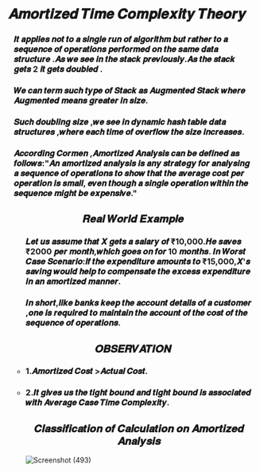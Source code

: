 
<h1 align="Center">𝑨𝒎𝒐𝒓𝒕𝒊𝒛𝒆𝒅 𝑻𝒊𝒎𝒆 𝑪𝒐𝒎𝒑𝒍𝒆𝒙𝒊𝒕𝒚 𝑻𝒉𝒆𝒐𝒓𝒚</h1>

<ul>
  
<h3>𝑰𝒕 𝒂𝒑𝒑𝒍𝒊𝒆𝒔 𝒏𝒐𝒕 𝒕𝒐 𝒂 𝒔𝒊𝒏𝒈𝒍𝒆 𝒓𝒖𝒏 𝒐𝒇 𝒂𝒍𝒈𝒐𝒓𝒊𝒕𝒉𝒎 𝒃𝒖𝒕 
𝒓𝒂𝒕𝒉𝒆𝒓 𝒕𝒐 𝒂 𝒔𝒆𝒒𝒖𝒆𝒏𝒄𝒆 𝒐𝒇 𝒐𝒑𝒆𝒓𝒂𝒕𝒊𝒐𝒏𝒔 𝒑𝒆𝒓𝒇𝒐𝒓𝒎𝒆𝒅 𝒐𝒏 
𝒕𝒉𝒆 𝒔𝒂𝒎𝒆 𝒅𝒂𝒕𝒂 𝒔𝒕𝒓𝒖𝒄𝒕𝒖𝒓𝒆 .𝑨𝒔 𝒘𝒆 𝒔𝒆𝒆 𝒊𝒏 𝒕𝒉𝒆 𝒔𝒕𝒂𝒄𝒌 
𝒑𝒓𝒆𝒗𝒊𝒐𝒖𝒔𝒍𝒚.𝑨𝒔 𝒕𝒉𝒆 𝒔𝒕𝒂𝒄𝒌 𝒈𝒆𝒕𝒔 2 𝒊𝒕 𝒈𝒆𝒕𝒔 𝒅𝒐𝒖𝒃𝒍𝒆𝒅 .</h3>
  
<h3>𝑾𝒆 𝒄𝒂𝒏 𝒕𝒆𝒓𝒎 𝒔𝒖𝒄𝒉 𝒕𝒚𝒑𝒆 𝒐𝒇 𝑺𝒕𝒂𝒄𝒌 𝒂𝒔 𝑨𝒖𝒈𝒎𝒆𝒏𝒕𝒆𝒅 𝑺𝒕𝒂𝒄𝒌
𝒘𝒉𝒆𝒓𝒆 𝑨𝒖𝒈𝒎𝒆𝒏𝒕𝒆𝒅 𝒎𝒆𝒂𝒏𝒔 𝒈𝒓𝒆𝒂𝒕𝒆𝒓 𝒊𝒏 𝒔𝒊𝒛𝒆.</h3>
  
<h3>𝑺𝒖𝒄𝒉 𝒅𝒐𝒖𝒃𝒍𝒊𝒏𝒈 𝒔𝒊𝒛𝒆 ,𝒘𝒆 𝒔𝒆𝒆 𝒊𝒏 𝒅𝒚𝒏𝒂𝒎𝒊𝒄 𝒉𝒂𝒔𝒉 𝒕𝒂𝒃𝒍𝒆
𝒅𝒂𝒕𝒂 𝒔𝒕𝒓𝒖𝒄𝒕𝒖𝒓𝒆𝒔 ,𝒘𝒉𝒆𝒓𝒆 𝒆𝒂𝒄𝒉 𝒕𝒊𝒎𝒆 𝒐𝒇 𝒐𝒗𝒆𝒓𝒇𝒍𝒐𝒘 𝒕𝒉𝒆 𝒔𝒊𝒛𝒆 
𝒊𝒏𝒄𝒓𝒆𝒂𝒔𝒆𝒔.</h3>
  
<h3>𝑨𝒄𝒄𝒐𝒓𝒅𝒊𝒏𝒈 𝑪𝒐𝒓𝒎𝒆𝒏 ,𝑨𝒎𝒐𝒓𝒕𝒊𝒛𝒆𝒅 𝑨𝒏𝒂𝒍𝒚𝒔𝒊𝒔 𝒄𝒂𝒏 𝒃𝒆 
𝒅𝒆𝒇𝒊𝒏𝒆𝒅 𝒂𝒔 𝒇𝒐𝒍𝒍𝒐𝒘𝒔:"𝑨𝒏 𝒂𝒎𝒐𝒓𝒕𝒊𝒛𝒆𝒅 𝒂𝒏𝒂𝒍𝒚𝒔𝒊𝒔 𝒊𝒔 𝒂𝒏𝒚
𝒔𝒕𝒓𝒂𝒕𝒆𝒈𝒚 𝒇𝒐𝒓 𝒂𝒏𝒂𝒍𝒚𝒔𝒊𝒏𝒈 𝒂 𝒔𝒆𝒒𝒖𝒆𝒏𝒄𝒆 𝒐𝒇 𝒐𝒑𝒆𝒓𝒂𝒕𝒊𝒐𝒏𝒔
𝒕𝒐 𝒔𝒉𝒐𝒘 𝒕𝒉𝒂𝒕 𝒕𝒉𝒆 𝒂𝒗𝒆𝒓𝒂𝒈𝒆 𝒄𝒐𝒔𝒕 𝒑𝒆𝒓 𝒐𝒑𝒆𝒓𝒂𝒕𝒊𝒐𝒏 𝒊𝒔 𝒔𝒎𝒂𝒍𝒍,
𝒆𝒗𝒆𝒏 𝒕𝒉𝒐𝒖𝒈𝒉 𝒂 𝒔𝒊𝒏𝒈𝒍𝒆 𝒐𝒑𝒆𝒓𝒂𝒕𝒊𝒐𝒏 𝒘𝒊𝒕𝒉𝒊𝒏 𝒕𝒉𝒆 𝒔𝒆𝒒𝒖𝒆𝒏𝒄𝒆
𝒎𝒊𝒈𝒉𝒕 𝒃𝒆 𝒆𝒙𝒑𝒆𝒏𝒔𝒊𝒗𝒆." </h3>
  
<h2></h2>
 <h2 align="Center">𝑹𝒆𝒂𝒍 𝑾𝒐𝒓𝒍𝒅 𝑬𝒙𝒂𝒎𝒑𝒍𝒆</h2>
  
 <ul>
   
<h3>𝑳𝒆𝒕 𝒖𝒔 𝒂𝒔𝒔𝒖𝒎𝒆 𝒕𝒉𝒂𝒕 𝑿 𝒈𝒆𝒕𝒔 𝒂 𝒔𝒂𝒍𝒂𝒓𝒚 𝒐𝒇 ₹10,000.𝑯𝒆 𝒔𝒂𝒗𝒆𝒔
 ₹2000 𝒑𝒆𝒓 𝒎𝒐𝒏𝒕𝒉,𝒘𝒉𝒊𝒄𝒉 𝒈𝒐𝒆𝒔 𝒐𝒏 𝒇𝒐𝒓 10 𝒎𝒐𝒏𝒕𝒉𝒔.
𝑰𝒏 𝑾𝒐𝒓𝒔𝒕 𝑪𝒂𝒔𝒆 𝑺𝒄𝒆𝒏𝒂𝒓𝒊𝒐:𝒊𝒇 𝒕𝒉𝒆 𝒆𝒙𝒑𝒆𝒏𝒅𝒊𝒕𝒖𝒓𝒆 𝒂𝒎𝒐𝒖𝒏𝒕𝒔 𝒕𝒐
₹15,000,𝑿'𝒔 𝒔𝒂𝒗𝒊𝒏𝒈 𝒘𝒐𝒖𝒍𝒅 𝒉𝒆𝒍𝒑 𝒕𝒐 𝒄𝒐𝒎𝒑𝒆𝒏𝒔𝒂𝒕𝒆 𝒕𝒉𝒆 𝒆𝒙𝒄𝒆𝒔𝒔
𝒆𝒙𝒑𝒆𝒏𝒅𝒊𝒕𝒖𝒓𝒆 𝒊𝒏 𝒂𝒏 𝒂𝒎𝒐𝒓𝒕𝒊𝒛𝒆𝒅 𝒎𝒂𝒏𝒏𝒆𝒓.</h3>

<h3>𝑰𝒏 𝒔𝒉𝒐𝒓𝒕,𝒍𝒊𝒌𝒆 𝒃𝒂𝒏𝒌𝒔 𝒌𝒆𝒆𝒑 𝒕𝒉𝒆 𝒂𝒄𝒄𝒐𝒖𝒏𝒕 𝒅𝒆𝒕𝒂𝒊𝒍𝒔 𝒐𝒇 𝒂 𝒄𝒖𝒔𝒕𝒐𝒎𝒆𝒓
,𝒐𝒏𝒆 𝒊𝒔 𝒓𝒆𝒒𝒖𝒊𝒓𝒆𝒅 𝒕𝒐 𝒎𝒂𝒊𝒏𝒕𝒂𝒊𝒏 𝒕𝒉𝒆 𝒂𝒄𝒄𝒐𝒖𝒏𝒕 𝒐𝒇 𝒕𝒉𝒆 𝒄𝒐𝒔𝒕 𝒐𝒇 𝒕𝒉𝒆
𝒔𝒆𝒒𝒖𝒆𝒏𝒄𝒆 𝒐𝒇 𝒐𝒑𝒆𝒓𝒂𝒕𝒊𝒐𝒏𝒔.</h3>
   
 </ul>
  
 <h2></h2>
 <h2 align="Center">   𝑶𝑩𝑺𝑬𝑹𝑽𝑨𝑻𝑰𝑶𝑵 </h2>
  
<ul>
  
<h3><li>1.𝑨𝒎𝒐𝒓𝒕𝒊𝒛𝒆𝒅 𝑪𝒐𝒔𝒕 >𝑨𝒄𝒕𝒖𝒂𝒍 𝑪𝒐𝒔𝒕.</li></h3>
<h3><li>2.𝑰𝒕 𝒈𝒊𝒗𝒆𝒔 𝒖𝒔 𝒕𝒉𝒆 𝒕𝒊𝒈𝒉𝒕 𝒃𝒐𝒖𝒏𝒅 𝒂𝒏𝒅 𝒕𝒊𝒈𝒉𝒕 𝒃𝒐𝒖𝒏𝒅 𝒊𝒔
𝒂𝒔𝒔𝒐𝒄𝒊𝒂𝒕𝒆𝒅 𝒘𝒊𝒕𝒉 𝑨𝒗𝒆𝒓𝒂𝒈𝒆 𝑪𝒂𝒔𝒆 𝑻𝒊𝒎𝒆 𝑪𝒐𝒎𝒑𝒍𝒆𝒙𝒊𝒕𝒚.</li></h3>

 <h2></h2>
 <h2 align="Center"> 𝑪𝒍𝒂𝒔𝒔𝒊𝒇𝒊𝒄𝒂𝒕𝒊𝒐𝒏 𝒐𝒇 𝑪𝒂𝒍𝒄𝒖𝒍𝒂𝒕𝒊𝒐𝒏 𝒐𝒏 𝑨𝒎𝒐𝒓𝒕𝒊𝒛𝒆𝒅 𝑨𝒏𝒂𝒍𝒚𝒔𝒊𝒔</h2>
  
  ![Screenshot (493)](https://github.com/AvinandanBose/Amortized_Time_Complexity-Theory/assets/38869235/f390922e-96a0-4010-90f4-67f05b355ce0)


 
</ul>
</ul>
